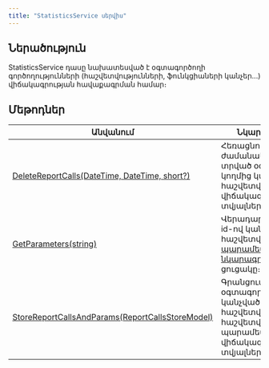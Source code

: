 ```yaml
---
title: "StatisticsService սերվիս"
---
```


## Ներածություն

StatisticsService դասը նախատեսված է օգտագործողի գործողությունների (հաշվետվությունների, ֆունկցիաների կանչեր...) վիճակագրության հավաքագրման համար։

## Մեթոդներ

| Անվանում | Նկարագրություն |
|----------|----------------|
| [DeleteReportCalls(DateTime, DateTime, short?)](StatisticsService/DeleteReportCalls.md) | Հեռացնում է նշված ժամանակահատվածում տրված օգտագործողի կողմից կանչված հաշվետվությունների վիճակագրությունը տվյալների պահոցից։ |
| [GetParameters(string)](StatisticsService/GetParameters.md) | Վերադարձնում է նշված id-ով կանչված հաշվետվության [պարամետրերի նկարագրությունների](../types/ReportParametersModel.md) ցուցակը։  |
| [StoreReportCallsAndParams(ReportCallsStoreModel)](StatisticsService/StoreReportCallsAndParams.md)| Գրանցում է ընթացիկ օգտագործողի կողմից կանչված հաշվետվության և հաշվետվության պարամետրերի վիճակագրությունը տվյալների պահոցում։ |

